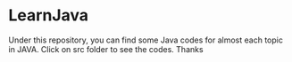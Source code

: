 # LearnJava
Under this repository, you can find some Java codes for almost each topic in JAVA. Click on src folder to see the codes.
Thanks
